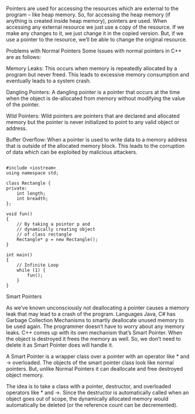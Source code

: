 ﻿Pointers are used for accessing the resources which are external to the program – like heap memory. So, for accessing the heap memory (if anything is created inside heap memory), pointers are used. When accessing any external resource we just use a copy of the resource. If we make any changes to it, we just change it in the copied version. But, if we use a pointer to the resource, we’ll be able to change the original resource.

Problems with Normal Pointers
Some Issues with normal pointers in C++ are as follows:

Memory Leaks: This occurs when memory is repeatedly allocated by a program but never freed. This leads to excessive memory consumption and eventually leads to a system crash.

 Dangling Pointers: A dangling pointer is a pointer that occurs at the time when the object is de-allocated from memory without modifying the value of the pointer.
 
 Wild Pointers: Wild pointers are pointers that are declared and allocated memory but the pointer is never initialized to point to any valid object or address.
  
 Buffer Overflow: When a pointer is used to write data to a memory address that is outside of the allocated memory block. This leads to the corruption of data which can be exploited by malicious attackers.

```

#include <iostream>
using namespace std;
 
class Rectangle {
private:
    int length;
    int breadth;
};
 
void fun()
{
    // By taking a pointer p and
    // dynamically creating object
    // of class rectangle
    Rectangle* p = new Rectangle();
}
 
int main()
{
    // Infinite Loop
    while (1) {
        fun();
    }
}
```

Smart Pointers

As we’ve known unconsciously not deallocating a pointer causes a memory leak that may lead to a crash of the program. Languages Java, C# has Garbage Collection Mechanisms to smartly deallocate unused memory to be used again. The programmer doesn’t have to worry about any memory leaks. C++ comes up with its own mechanism that’s Smart Pointer. When the object is destroyed it frees the memory as well. So, we don’t need to delete it as Smart Pointer does will handle it.

A Smart Pointer is a wrapper class over a pointer with an operator like * and -> overloaded. The objects of the smart pointer class look like normal pointers. But, unlike Normal Pointers it can deallocate and free destroyed object memory.

The idea is to take a class with a pointer, destructor, and overloaded operators like * and ->. Since the destructor is automatically called when an object goes out of scope, the dynamically allocated memory would automatically be deleted (or the reference count can be decremented).

```

```

